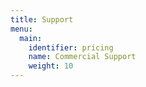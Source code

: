 ```yaml
---
title: Support
menu:
  main:
    identifier: pricing
    name: Commercial Support
    weight: 10
---
```

